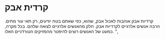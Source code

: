 # קרדית אבק

קרדיות אבק אוהבות לאכול אבק, שהוא, כפי שאתם בטח יודעים, רק תאי עור מתים. הרבה
אנשים אלרגיים לקרדיות אבק. חלק מהאנשים אלרגיים לצואה שלהם. בכל מקרה, כמעט של
האנשים רוצים להיפטר מהמזיקים הטורדניים האלו. ",
